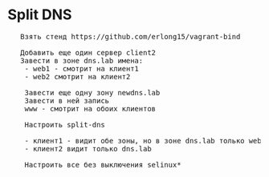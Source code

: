 <h1>Split DNS</h1>

<pre>
   Взять стенд https://github.com/erlong15/vagrant-bind
   
   Добавить еще один сервер client2
   Завести в зоне dns.lab имена:
    - web1 - смотрит на клиент1
    - web2 смотрит на клиент2

    Завести еще одну зону newdns.lab
    Завести в ней запись
    www - смотрит на обоих клиентов

    Настроить split-dns

    - клиент1 - видит обе зоны, но в зоне dns.lab только web1
    - клиент2 видит только dns.lab

    Настроить все без выключения selinux*
</pre>
